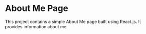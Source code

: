# About Me Page

This project contains a simple About Me page built using React.js. 
It provides information about me.
